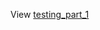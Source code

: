 View [testing_part_1](http://go-talks.appspot.com/github.com/marouenj/slides-godoc/testing_part_1.slide)
